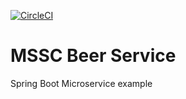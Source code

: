 [![CircleCI](https://circleci.com/gh/springframeworkguru/mssc-beer-service.svg?style=svg)](https://https://app.circleci.com/pipelines/github/Dorothy2/mssc-beer-service)
# MSSC Beer Service

Spring Boot Microservice example
